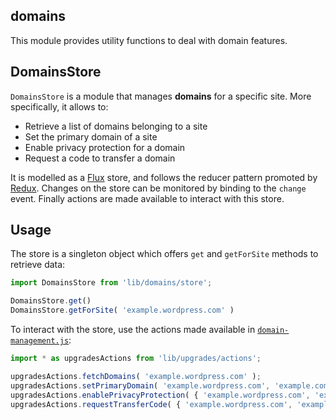 domains
-------

This module provides utility functions to deal with domain features.


DomainsStore
------------

`DomainsStore` is a module that manages **domains** for a specific site. More specifically, it allows to:

* Retrieve a list of domains belonging to a site
* Set the primary domain of a site
* Enable privacy protection for a domain
* Request a code to transfer a domain

It is modelled as a [Flux](https://facebook.github.io/flux/docs/overview.html) store, and follows the reducer pattern promoted by [Redux](http://rackt.org/redux/docs/basics/Reducers.html). Changes on the store can be monitored by binding to the `change` event. Finally actions are made available to interact with this store.

## Usage

The store is a singleton object which offers `get` and `getForSite` methods to retrieve data:

```js
import DomainsStore from 'lib/domains/store';

DomainsStore.get()
DomainsStore.getForSite( 'example.wordpress.com' )
```

To interact with the store, use the actions made available in [`domain-management.js`](../../upgrades/actions/domain-management.js):

```js
import * as upgradesActions from 'lib/upgrades/actions';

upgradesActions.fetchDomains( 'example.wordpress.com' );
upgradesActions.setPrimaryDomain( 'example.wordpress.com', 'example.com' );
upgradesActions.enablePrivacyProtection( { 'example.wordpress.com', 'example.com' } );
upgradesActions.requestTransferCode( { 'example.wordpress.com', 'example.com', true, true } );
```
